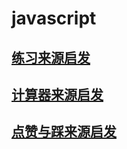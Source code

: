 # javascript
## [练习来源启发](https://www.w3cschool.cn/javascript/js-tutorial.html)
## [计算器来源启发](https://www.jb51.net/article/131349.htm)
## [点赞与踩来源启发](https://www.jb51.net/article/152048.htm)